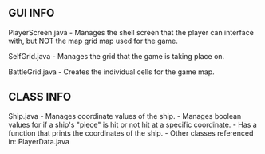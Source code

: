 ## GUI INFO

PlayerScreen.java
	- Manages the shell screen that the player can interface with, but NOT the map grid map used for the game.
	
SelfGrid.java
	- Manages the grid that the game is taking place on.

BattleGrid.java
	- Creates the individual cells for the game map.


## CLASS INFO

Ship.java
	- Manages coordinate values of the ship.
	- Manages boolean values for if a ship's "piece" is hit or not hit at a specific coordinate.
	- Has a function that prints the coordinates of the ship.
	- Other classes referenced in: PlayerData.java